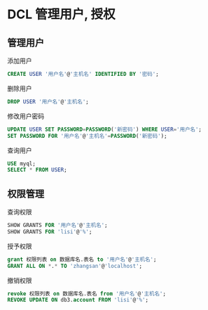 # DCL 管理用户, 授权
## 管理用户
添加用户
```sql
CREATE USER '用户名'@'主机名' IDENTIFIED BY '密码';
```
删除用户
```sql
DROP USER '用户名'@'主机名';
```
修改用户密码
```sql
UPDATE USER SET PASSWORD=PASSWORD('新密码') WHERE USER='用户名';
SET PASSWORD FOR '用户名'@'主机名'=PASSWORD('新密码');
```
查询用户
```sql
USE myql;
SELECT * FROM USER;
```

## 权限管理
查询权限
```sql
SHOW GRANTS FOR '用户名'@'主机名';
SHOW GRANTS FOR 'lisi'@'%';
```
授予权限
```sql
grant 权限列表 on 数据库名.表名 to '用户名'@'主机名';
GRANT ALL ON *.* TO 'zhangsan'@'localhost';
```
撤销权限
```sql
revoke 权限列表 on 数据库名.表名 from '用户名'@'主机名';
REVOKE UPDATE ON db3.account FROM 'lisi'@'%';
```
